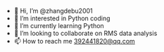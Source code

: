 - 👋 Hi, I’m @zhangdebu2001
- 👀 I’m interested in Python coding
- 🌱 I’m currently learning Python
- 💞️ I’m looking to collaborate on RMS data analysis
- 📫 How to reach me 392441820@qq.com

<!---
zhangdebu2001/zhangdebu2001 is a ✨ special ✨ repository because its `README.md` (this file) appears on your GitHub profile.
You can click the Preview link to take a look at your changes.
--->
